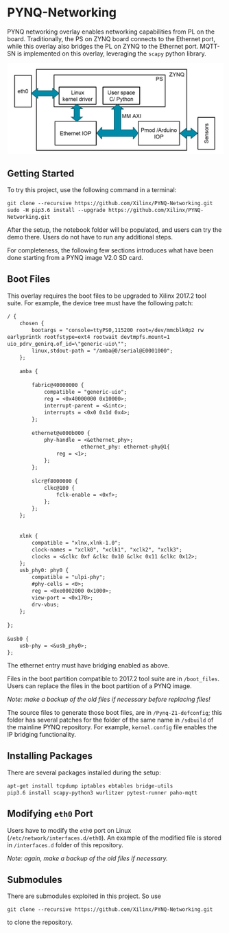# PYNQ-Networking
PYNQ networking overlay enables networking capabilities from PL on the board.
Traditionally, the PS on ZYNQ board connects to the Ethernet port, while this 
overlay also bridges the PL on ZYNQ to the Ethernet port. MQTT-SN is 
implemented on this overlay, leveraging the `scapy` python library.

![](./block_diagram.jpg)

## Getting Started
To try this project, use the following command in a terminal:

```
git clone --recursive https://github.com/Xilinx/PYNQ-Networking.git
sudo -H pip3.6 install --upgrade https://github.com/Xilinx/PYNQ-Networking.git
```

After the setup, the notebook folder will be populated, and users can try
the demo there. Users do not have to run any additional steps.

For completeness, the following few sections introduces what have been done
starting from a PYNQ image V2.0 SD card.

## Boot Files
This overlay requires the boot files to be upgraded to Xilinx 2017.2 tool 
suite. For example, the device tree must have the following patch:

```
/ {
	chosen {
		bootargs = "console=ttyPS0,115200 root=/dev/mmcblk0p2 rw earlyprintk rootfstype=ext4 rootwait devtmpfs.mount=1 uio_pdrv_genirq.of_id=\"generic-uio\"";
		linux,stdout-path = "/amba@0/serial@E0001000";
	};

	amba {

		fabric@40000000 {
			compatible = "generic-uio";
			reg = <0x40000000 0x10000>;
			interrupt-parent = <&intc>;
			interrupts = <0x0 0x1d 0x4>;
		};

		ethernet@e000b000 {
			phy-handle = <&ethernet_phy>;
                        ethernet_phy: ethernet-phy@1{
				reg = <1>;
			};
		};

		slcr@f8000000 {
			clkc@100 {
				fclk-enable = <0xf>;
			};
		};
	};


	xlnk {
		compatible = "xlnx,xlnk-1.0";
		clock-names = "xclk0", "xclk1", "xclk2", "xclk3";
		clocks = <&clkc 0xf &clkc 0x10 &clkc 0x11 &clkc 0x12>;
	};
	usb_phy0: phy0 {
		compatible = "ulpi-phy";
		#phy-cells = <0>;
		reg = <0xe0002000 0x1000>;
		view-port = <0x170>;
		drv-vbus;
	};
   
};

&usb0 {
	usb-phy = <&usb_phy0>;
};
```
The ethernet entry must have bridging enabled as above.

Files in the boot partition compatible to 2017.2 tool suite are in 
`/boot_files`. Users can replace the files in the boot partition of a PYNQ
image.

*Note: make a backup of the old files if necessary before replacing files!*

The source files to generate those boot files, are in 
`/Pynq-Z1-defconfig`; 
this folder has several patches for the folder of the same name in `/sdbuild`
of the mainline PYNQ repository. For example, `kernel.config` file enables the 
IP bridging functionality.

## Installing Packages
There are several packages installed during the setup:

```shell
apt-get install tcpdump iptables ebtables bridge-utils
pip3.6 install scapy-python3 wurlitzer pytest-runner paho-mqtt
```

## Modifying `eth0` Port
Users have to modify the `eth0` port on Linux 
(`/etc/network/interfaces.d/eth0`). An example of the modified file is stored
in `/interfaces.d` folder of this repository.

*Note: again, make a backup of the old files if necessary.*

## Submodules
There are submodules exploited in this project. So use

```
git clone --recursive https://github.com/Xilinx/PYNQ-Networking.git
```

to clone the repository.
